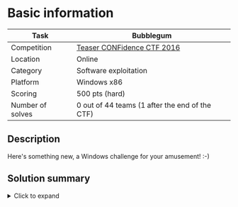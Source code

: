 # Basic information

| Task             | Bubblegum                                      |
|------------------|------------------------------------------------|
| Competition      | [Teaser CONFidence CTF 2016](https://ctftime.org/event/307)                     |
| Location				 | Online															 	          |
| Category         | Software exploitation                          |
| Platform         | Windows x86                                    |
| Scoring          | 500 pts (hard)					                        |
| Number of solves | 0 out of 44 teams (1 after the end of the CTF) |

## Description

Here's something new, a Windows challenge for your amusement! :-)

## Solution summary

<details><summary>Click to expand</summary>
<p>

The challenge is a 32-bit Windows task with all security options enabled, no symbols and no helper messages. It uses a custom heap and a custom implementation of buffers with builtin bounds checking using the x86 `BOUND` instruction. The custom allocator operates on an RWX memory mapping which facilitates exploitation.

Exploitation:
1. Use of uninitialized memory (using the custom allocator) in the implementation of so-called `CompactArrays` makes it possible to set element width to 3 (normally only 1, 2 and 4 are allowed).
2. In the `memset()`-like operator there is a bug in calculating the distance between two pointers to triplets (24-bit values achieved thanks to point (1)), which may result in a small buffer overflow on the custom heap.
3. The buffer overflow can be used to overwrite the bounds of `SafeBuffer`, allowing for an arbitrary, relative write primitive.
4. The image base of the task program is saved in the first 4 bytes of the allocator mapping. They have to be leaked, which is achieved byte by byte (two bytes in total, because the least significant 16 bits on Windows are always 0), by redirecting a `SafeBuffer*` to overlap with the disclosed byte, and attempt to write to such SafeBuffer with descending 0xff => 0x00 indexes. Once the connection is dropped, we know we have found the correct byte. Since the base address of the executable doesn't change between connections, we can reliably leak it in several connections.
5. The address of the custom allocator's memory region must also be leaked, which is easily achieved by shifting the pointer of a `SafeBuffer` to overlap with a `CompactArray` structure.
6. With both addresses known, the relative write can now be used to overwrite a top level exception handler saved in static memory. It is overwritten to point at shellcode set up in the custom allocator area.
7. Lastly, an exception is triggered, which redirects execution to our shellcode, which opens `flag.txt`, reads the flag to memory and prints it out.

</p>
</details>
